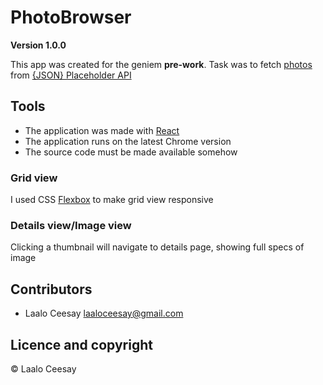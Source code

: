 # PhotoBrowser

**Version 1.0.0**

This app was created for the geniem  **pre-work**. Task was to fetch [photos](http://jsonplaceholder.typicode.com/photos) from [{JSON} Placeholder API](http://jsonplaceholder.typicode.com)

## Tools

* The application was made with [React](https://reactjs.org/)
* The application runs on the latest Chrome version
* The source code must be made available somehow

### Grid view

I used CSS [Flexbox](https://css-tricks.com/snippets/css/a-guide-to-flexbox/) to make grid view responsive

### Details view/Image view

Clicking a thumbnail will navigate to details page, showing full specs of image

## Contributors

- Laalo Ceesay <laaloceesay@gmail.com>

## Licence and copyright

© Laalo Ceesay


